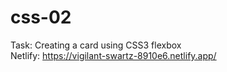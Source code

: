 # css-02
Task: Creating a card using CSS3 flexbox 
<br /> 
Netlify: https://vigilant-swartz-8910e6.netlify.app/
